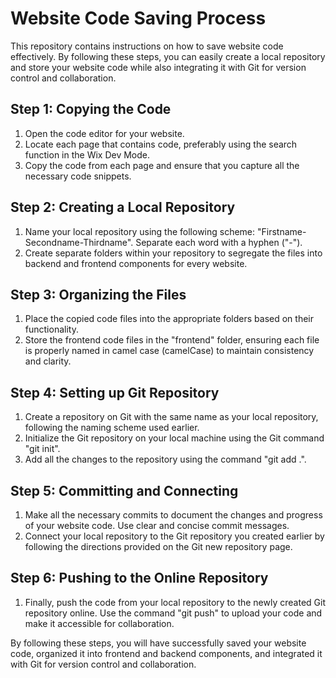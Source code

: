 # Website Code Saving Process

This repository contains instructions on how to save website code effectively. By following these steps, you can easily create a local repository and store your website code while also integrating it with Git for version control and collaboration.

## Step 1: Copying the Code
1. Open the code editor for your website.
2. Locate each page that contains code, preferably using the search function in the Wix Dev Mode.
3. Copy the code from each page and ensure that you capture all the necessary code snippets.

## Step 2: Creating a Local Repository
1. Name your local repository using the following scheme: "Firstname-Secondname-Thirdname". Separate each word with a hyphen ("-").
2. Create separate folders within your repository to segregate the files into backend and frontend components for every website.

## Step 3: Organizing the Files
1. Place the copied code files into the appropriate folders based on their functionality.
2. Store the frontend code files in the "frontend" folder, ensuring each file is properly named in camel case (camelCase) to maintain consistency and clarity.

## Step 4: Setting up Git Repository
1. Create a repository on Git with the same name as your local repository, following the naming scheme used earlier.
2. Initialize the Git repository on your local machine using the Git command "git init".
3. Add all the changes to the repository using the command "git add .".

## Step 5: Committing and Connecting
1. Make all the necessary commits to document the changes and progress of your website code. Use clear and concise commit messages.
2. Connect your local repository to the Git repository you created earlier by following the directions provided on the Git new repository page.

## Step 6: Pushing to the Online Repository
1. Finally, push the code from your local repository to the newly created Git repository online. Use the command "git push" to upload your code and make it accessible for collaboration.

By following these steps, you will have successfully saved your website code, organized it into frontend and backend components, and integrated it with Git for version control and collaboration.
